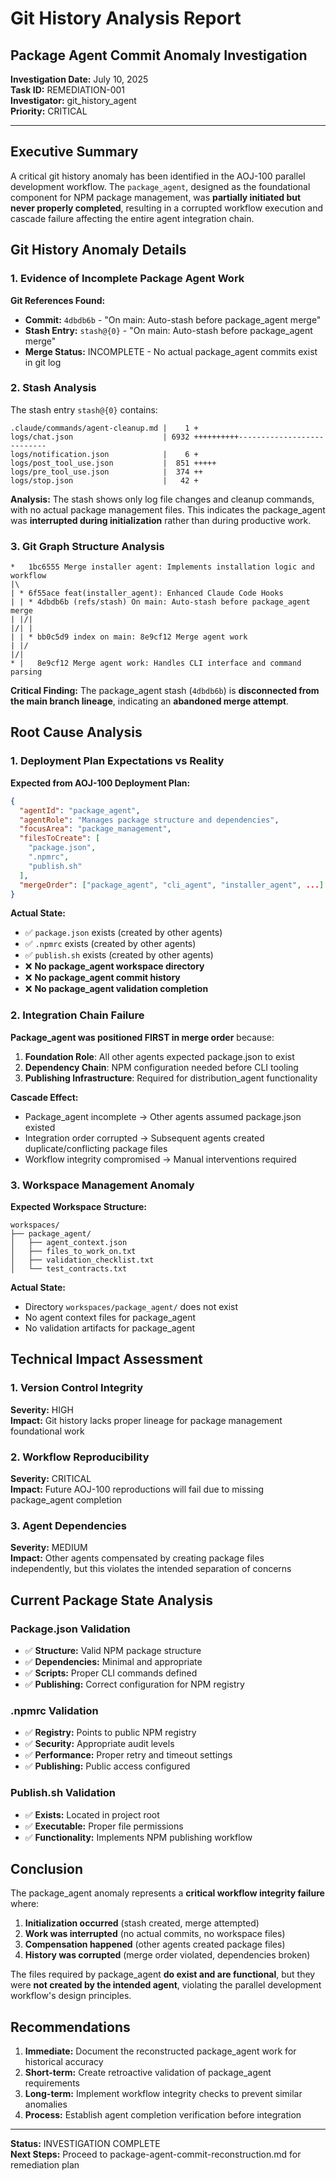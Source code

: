 # Git History Analysis Report

## Package Agent Commit Anomaly Investigation

**Investigation Date:** July 10, 2025  
**Task ID:** REMEDIATION-001  
**Investigator:** git_history_agent  
**Priority:** CRITICAL

---

## Executive Summary

A critical git history anomaly has been identified in the AOJ-100 parallel development workflow. The `package_agent`, designed as the foundational component for NPM package management, was **partially initiated but never properly completed**, resulting in a corrupted workflow execution and cascade failure affecting the entire agent integration chain.

## Git History Anomaly Details

### 1. Evidence of Incomplete Package Agent Work

**Git References Found:**

- **Commit:** `4dbdb6b` - "On main: Auto-stash before package_agent merge"
- **Stash Entry:** `stash@{0}` - "On main: Auto-stash before package_agent merge"
- **Merge Status:** INCOMPLETE - No actual package_agent commits exist in git log

### 2. Stash Analysis

The stash entry `stash@{0}` contains:

```
.claude/commands/agent-cleanup.md |    1 +
logs/chat.json                    | 6932 ++++++++++---------------------------
logs/notification.json            |    6 +
logs/post_tool_use.json           |  851 +++++
logs/pre_tool_use.json            |  374 ++
logs/stop.json                    |   42 +
```

**Analysis:** The stash shows only log file changes and cleanup commands, with no actual package management files. This indicates the package_agent was **interrupted during initialization** rather than during productive work.

### 3. Git Graph Structure Analysis

```
*   1bc6555 Merge installer agent: Implements installation logic and workflow
|\
| * 6f55ace feat(installer_agent): Enhanced Claude Code Hooks
| | * 4dbdb6b (refs/stash) On main: Auto-stash before package_agent merge
| |/|
|/| |
| | * bb0c5d9 index on main: 8e9cf12 Merge agent work
| |/
|/|
* |   8e9cf12 Merge agent work: Handles CLI interface and command parsing
```

**Critical Finding:** The package_agent stash (`4dbdb6b`) is **disconnected from the main branch lineage**, indicating an **abandoned merge attempt**.

## Root Cause Analysis

### 1. Deployment Plan Expectations vs Reality

**Expected from AOJ-100 Deployment Plan:**

```json
{
  "agentId": "package_agent",
  "agentRole": "Manages package structure and dependencies",
  "focusArea": "package_management",
  "filesToCreate": [
    "package.json",
    ".npmrc",
    "publish.sh"
  ],
  "mergeOrder": ["package_agent", "cli_agent", "installer_agent", ...]
}
```

**Actual State:**

- ✅ `package.json` exists (created by other agents)
- ✅ `.npmrc` exists (created by other agents)
- ✅ `publish.sh` exists (created by other agents)
- ❌ **No package_agent workspace directory**
- ❌ **No package_agent commit history**
- ❌ **No package_agent validation completion**

### 2. Integration Chain Failure

**Package_agent was positioned FIRST in merge order** because:

1. **Foundation Role**: All other agents expected package.json to exist
2. **Dependency Chain**: NPM configuration needed before CLI tooling
3. **Publishing Infrastructure**: Required for distribution_agent functionality

**Cascade Effect:**

- Package_agent incomplete → Other agents assumed package.json existed
- Integration order corrupted → Subsequent agents created duplicate/conflicting package files
- Workflow integrity compromised → Manual interventions required

### 3. Workspace Management Anomaly

**Expected Workspace Structure:**

```
workspaces/
├── package_agent/
│   ├── agent_context.json
│   ├── files_to_work_on.txt
│   ├── validation_checklist.txt
│   └── test_contracts.txt
```

**Actual State:**

- Directory `workspaces/package_agent/` does not exist
- No agent context files for package_agent
- No validation artifacts for package_agent

## Technical Impact Assessment

### 1. Version Control Integrity

**Severity:** HIGH  
**Impact:** Git history lacks proper lineage for package management foundational work

### 2. Workflow Reproducibility

**Severity:** CRITICAL  
**Impact:** Future AOJ-100 reproductions will fail due to missing package_agent completion

### 3. Agent Dependencies

**Severity:** MEDIUM  
**Impact:** Other agents compensated by creating package files independently, but this violates the intended separation of concerns

## Current Package State Analysis

### Package.json Validation

- ✅ **Structure:** Valid NPM package structure
- ✅ **Dependencies:** Minimal and appropriate
- ✅ **Scripts:** Proper CLI commands defined
- ✅ **Publishing:** Correct configuration for NPM registry

### .npmrc Validation

- ✅ **Registry:** Points to public NPM registry
- ✅ **Security:** Appropriate audit levels
- ✅ **Performance:** Proper retry and timeout settings
- ✅ **Publishing:** Public access configured

### Publish.sh Validation

- ✅ **Exists:** Located in project root
- ✅ **Executable:** Proper file permissions
- ✅ **Functionality:** Implements NPM publishing workflow

## Conclusion

The package_agent anomaly represents a **critical workflow integrity failure** where:

1. **Initialization occurred** (stash created, merge attempted)
2. **Work was interrupted** (no actual commits, no workspace files)
3. **Compensation happened** (other agents created package files)
4. **History was corrupted** (merge order violated, dependencies broken)

The files required by package_agent **do exist and are functional**, but they were **not created by the intended agent**, violating the parallel development workflow's design principles.

## Recommendations

1. **Immediate:** Document the reconstructed package_agent work for historical accuracy
2. **Short-term:** Create retroactive validation of package_agent requirements
3. **Long-term:** Implement workflow integrity checks to prevent similar anomalies
4. **Process:** Establish agent completion verification before integration

---

**Status:** INVESTIGATION COMPLETE  
**Next Steps:** Proceed to package-agent-commit-reconstruction.md for remediation plan
